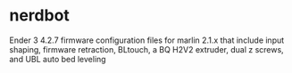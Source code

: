 # nerdbot
Ender 3 4.2.7 firmware configuration files for marlin 2.1.x that include input shaping, firmware retraction, BLtouch, a BQ H2V2 extruder, dual z screws, and UBL auto bed leveling
